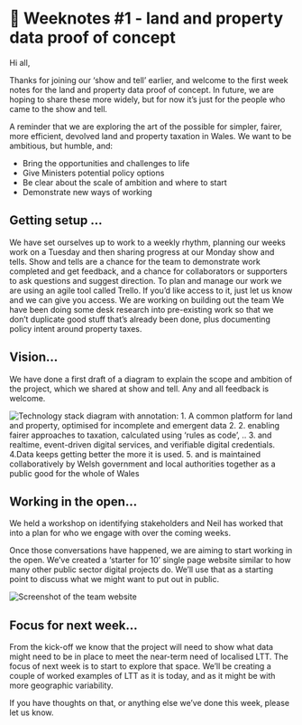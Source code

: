 # 📝 Weeknotes #1 - land and property data proof of concept

Hi all,

Thanks for joining our ‘show and tell’ earlier, and welcome to the first week notes for the land and property data proof of concept. In future, we are hoping to share these more widely, but for now it’s just for the people who came to the show and tell.

A reminder that we are exploring the art of the possible for simpler, fairer, more efficient, devolved land and property taxation in Wales. We want to be ambitious, but humble, and:

* Bring the opportunities and challenges to life
* Give Ministers potential policy options
* Be clear about the scale of ambition and where to start
* Demonstrate new ways of working

## Getting setup ...

We have set ourselves up to work to a weekly rhythm, planning our weeks work on a Tuesday and then sharing progress at our Monday show and tells. Show and tells are a chance for the team to demonstrate work completed and get feedback, and a chance for collaborators or supporters to ask questions and suggest direction.
To plan and manage our work we are using an agile tool called Trello. If you’d like access to it, just let us know and we can give you access.
We are working on building out the team
We have been doing some desk research into pre-existing work so that we don’t duplicate good stuff that’s already been done, plus documenting policy intent around property taxes.

## Vision...

We have done a first draft of a diagram to explain the scope and ambition of the project, which we shared at show and tell. Any and all feedback is welcome.

![Technology stack diagram with annotation:  1. A common platform for land and property, optimised for incomplete and emergent data 2. 2. enabling fairer approaches to taxation, calculated using ‘rules as code’, .. 3. and realtime, event-driven digital services, and verifiable digital  credentials. 4.Data  keeps getting better the more it is used. 5. and  is maintained collaboratively by Welsh government and local authorities together as a public good for the whole of Wales](images/1.png)

## Working in the open...

We held a workshop on identifying stakeholders and Neil has worked that into a plan for who we engage with over the coming weeks.

Once those conversations have happened, we are aiming to start working in the open. We’ve created a ‘starter for 10’ single page website similar to how many other public sector digital projects do. We’ll use that as a starting point to discuss what we might want to put out in public.

![Screenshot of the team website](images/2.png)

## Focus for next week...

From the kick-off we know that the project will need to show what data might need to be in place to meet the near-term need of localised LTT. The focus of next week is to start to explore that space. We’ll be creating a couple of worked examples of LTT as it is today, and as it might be with more geographic variability.

If you have thoughts on that, or anything else we’ve done this week, please let us know.
